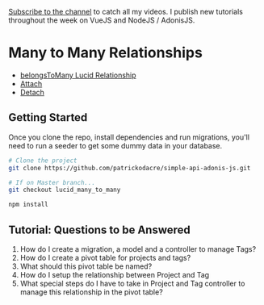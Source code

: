[Subscribe to the channel](https://www.youtube.com/channel/UCF5w1QdWroWOoxxXMgp88AQ?sub_confirmation=1) to catch all my videos. I publish new tutorials throughout the week on VueJS and NodeJS / AdonisJS.

# Many to Many Relationships

* [belongsToMany Lucid Relationship](http://adonisjs.com/docs/4.0/relationships#_belongs_to_many)
* [Attach](http://adonisjs.com/docs/4.0/relationships#_attach)
* [Detach](http://adonisjs.com/docs/4.0/relationships#_detach)

## Getting Started

Once you clone the repo, install dependencies and run migrations, you'll need to run a seeder to get some dummy data in your database.

```bash
# Clone the project
git clone https://github.com/patrickodacre/simple-api-adonis-js.git

# If on Master branch...
git checkout lucid_many_to_many

npm install
```

## Tutorial: Questions to be Answered

1.  How do I create a migration, a model and a controller to manage Tags?
2.  How do I create a pivot table for projects and tags?
3.  What should this pivot table be named?
4.  How do I setup the relationship between Project and Tag
5.  What special steps do I have to take in Project and Tag controller to manage this relationship in the pivot table?
